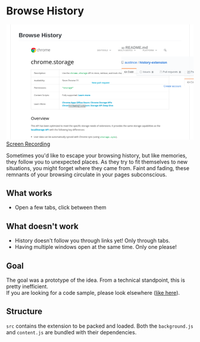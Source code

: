 
Browse History
====
![](./screenshots/screenshot-4.png)
[Screen Recording](https://vimeo.com/253825121)

Sometimes you'd like to escape your browsing history, but like memories, they
follow you to unexpected places. As they try to fit themselves to new situations,
you might forget where they came from. Faint and fading, these remnants of your browsing
circulate in your pages subconscious.

## What works
- Open a few tabs, click between them

## What doesn't work
- History doesn't follow you through links yet! Only through tabs.
- Having multiple windows open at the same time. Only one please!

## Goal
The goal was a prototype of the idea. From a technical standpoint, this is pretty inefficient.  
If you are looking for a code sample, please look elsewhere ([like here](https://github.com/austince/image-processing)).


## Structure
`src` contains the extension to be packed and loaded. Both the `background.js`
and `content.js` are bundled with their dependencies.